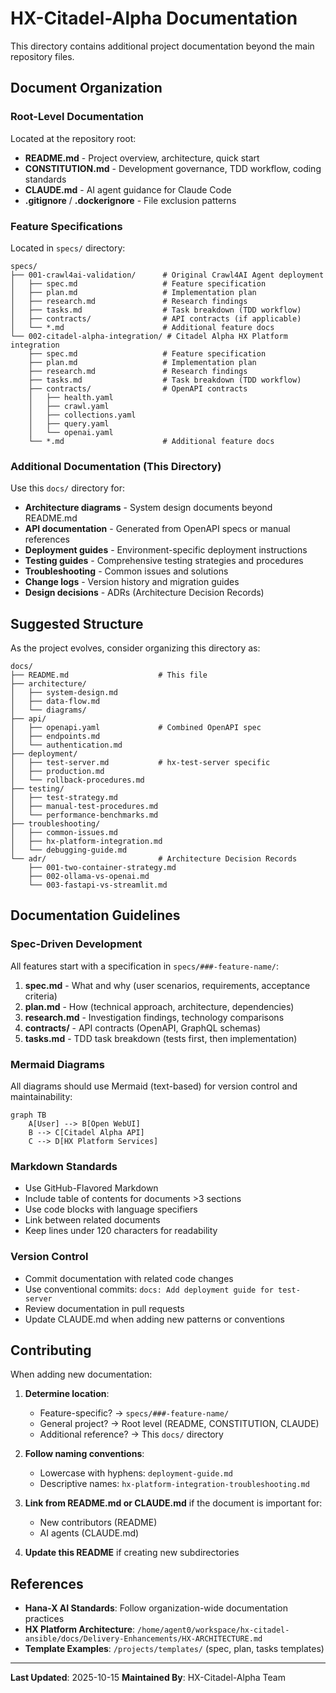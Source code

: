 # HX-Citadel-Alpha Documentation

This directory contains additional project documentation beyond the main repository files.

## Document Organization

### Root-Level Documentation

Located at the repository root:

- **README.md** - Project overview, architecture, quick start
- **CONSTITUTION.md** - Development governance, TDD workflow, coding standards
- **CLAUDE.md** - AI agent guidance for Claude Code
- **.gitignore** / **.dockerignore** - File exclusion patterns

### Feature Specifications

Located in `specs/` directory:

```
specs/
├── 001-crawl4ai-validation/      # Original Crawl4AI Agent deployment
│   ├── spec.md                   # Feature specification
│   ├── plan.md                   # Implementation plan
│   ├── research.md               # Research findings
│   ├── tasks.md                  # Task breakdown (TDD workflow)
│   ├── contracts/                # API contracts (if applicable)
│   └── *.md                      # Additional feature docs
└── 002-citadel-alpha-integration/ # Citadel Alpha HX Platform integration
    ├── spec.md                   # Feature specification
    ├── plan.md                   # Implementation plan
    ├── research.md               # Research findings
    ├── tasks.md                  # Task breakdown (TDD workflow)
    ├── contracts/                # OpenAPI contracts
    │   ├── health.yaml
    │   ├── crawl.yaml
    │   ├── collections.yaml
    │   ├── query.yaml
    │   └── openai.yaml
    └── *.md                      # Additional feature docs
```

### Additional Documentation (This Directory)

Use this `docs/` directory for:

- **Architecture diagrams** - System design documents beyond README.md
- **API documentation** - Generated from OpenAPI specs or manual references
- **Deployment guides** - Environment-specific deployment instructions
- **Testing guides** - Comprehensive testing strategies and procedures
- **Troubleshooting** - Common issues and solutions
- **Change logs** - Version history and migration guides
- **Design decisions** - ADRs (Architecture Decision Records)

## Suggested Structure

As the project evolves, consider organizing this directory as:

```
docs/
├── README.md                    # This file
├── architecture/
│   ├── system-design.md
│   ├── data-flow.md
│   └── diagrams/
├── api/
│   ├── openapi.yaml             # Combined OpenAPI spec
│   ├── endpoints.md
│   └── authentication.md
├── deployment/
│   ├── test-server.md           # hx-test-server specific
│   ├── production.md
│   └── rollback-procedures.md
├── testing/
│   ├── test-strategy.md
│   ├── manual-test-procedures.md
│   └── performance-benchmarks.md
├── troubleshooting/
│   ├── common-issues.md
│   ├── hx-platform-integration.md
│   └── debugging-guide.md
└── adr/                         # Architecture Decision Records
    ├── 001-two-container-strategy.md
    ├── 002-ollama-vs-openai.md
    └── 003-fastapi-vs-streamlit.md
```

## Documentation Guidelines

### Spec-Driven Development

All features start with a specification in `specs/###-feature-name/`:

1. **spec.md** - What and why (user scenarios, requirements, acceptance criteria)
2. **plan.md** - How (technical approach, architecture, dependencies)
3. **research.md** - Investigation findings, technology comparisons
4. **contracts/** - API contracts (OpenAPI, GraphQL schemas)
5. **tasks.md** - TDD task breakdown (tests first, then implementation)

### Mermaid Diagrams

All diagrams should use Mermaid (text-based) for version control and maintainability:

```mermaid
graph TB
    A[User] --> B[Open WebUI]
    B --> C[Citadel Alpha API]
    C --> D[HX Platform Services]
```

### Markdown Standards

- Use GitHub-Flavored Markdown
- Include table of contents for documents >3 sections
- Use code blocks with language specifiers
- Link between related documents
- Keep lines under 120 characters for readability

### Version Control

- Commit documentation with related code changes
- Use conventional commits: `docs: Add deployment guide for test-server`
- Review documentation in pull requests
- Update CLAUDE.md when adding new patterns or conventions

## Contributing

When adding new documentation:

1. **Determine location**:
   - Feature-specific? → `specs/###-feature-name/`
   - General project? → Root level (README, CONSTITUTION, CLAUDE)
   - Additional reference? → This `docs/` directory

2. **Follow naming conventions**:
   - Lowercase with hyphens: `deployment-guide.md`
   - Descriptive names: `hx-platform-integration-troubleshooting.md`

3. **Link from README.md or CLAUDE.md** if the document is important for:
   - New contributors (README)
   - AI agents (CLAUDE.md)

4. **Update this README** if creating new subdirectories

## References

- **Hana-X AI Standards**: Follow organization-wide documentation practices
- **HX Platform Architecture**: `/home/agent0/workspace/hx-citadel-ansible/docs/Delivery-Enhancements/HX-ARCHITECTURE.md`
- **Template Examples**: `/projects/templates/` (spec, plan, tasks templates)

---

**Last Updated**: 2025-10-15
**Maintained By**: HX-Citadel-Alpha Team
